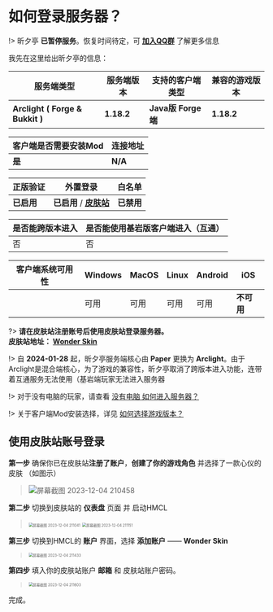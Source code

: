 # 如何登录服务器？

!> 昕夕亭 **已暂停服务**。恢复时间待定，可 **[加入QQ群](/joinus)** 了解更多信息

我先在这里给出昕夕亭的信息：

| 服务端类型                      | 服务端版本 | 支持的客户端类型    | 兼容的游戏版本 |
| ------------------------------- | ---------- | ------------------- | -------------- |
| **Arclight ( Forge & Bukkit )** | **1.18.2** | **Java版  Forge端** | **1.18.2**     |

| 客户端是否需要安装Mod | 连接地址                   |
| --------------------- | -------------------------- |
| **是**                | **N/A** |

| 正版验证   | 外置登录                                            | 白名单     |
| ---------- | --------------------------------------------------- | ---------- |
| **已启用** | **已启用** / **[皮肤站](https://skin.mc.qiusyan.top)** | **已禁用** |

| 是否能跨版本进入 | 是否能使用基岩版客户端进入（互通） |
| ---------------- | ---------------------------------- |
| 否               | 否                                 |

| 客户端系统可用性 | Windows | MacOS | Linux | Android | iOS        |
| ---------------- | ------- | ----- | ----- | ------- | ---------- |
|                  | 可用    | 可用  | 可用  | 可用    | **不可用** |

?>  **请在皮肤站注册账号后使用皮肤站登录服务器。<br/>皮肤站地址： [Wonder Skin](https://skin.mc.qiusyan.top)**

!> 自 **2024-01-28** 起，昕夕亭服务端核心由 **Paper** 更换为 **Arclight**。由于Arclight是混合端核心，为了游戏的兼容性，昕夕亭取消了跨版本进入功能，连带着互通服务无法使用（基岩端玩家无法进入服务器

!> 对于没有电脑的玩家，请查看 [没有电脑 如何进入服务器？](android.md)

!> 关于客户端Mod安装选择，详见 [如何选择游戏版本？](version.md)


## 使用皮肤站账号登录

**第一步** 确保你已在皮肤站**注册了账户**，**创建了你的游戏角色** 并选择了一款心仪的皮肤 （如图示）

> ![屏幕截图 2023-12-04 210458](https://mirror.ghproxy.com/https://raw.githubusercontent.com/QSlotus/xinxi-docs/master/assets/images/1.png)

**第二步** 切换到皮肤站的 **仪表盘** 页面 并 启动HMCL

> <img src="https://mirror.ghproxy.com/https://raw.githubusercontent.com/QSlotus/xinxi-docs/master/assets/images/2.png" alt="屏幕截图 2023-12-04 211041" style="zoom:50%;" />
>
> <img src="https://mirror.ghproxy.com/https://raw.githubusercontent.com/QSlotus/xinxi-docs/master/assets/images/3.png" alt="屏幕截图 2023-12-04 211151" style="zoom:50%;" />

**第三步** 切换到HMCL的 **账户** 界面，选择 **添加账户** —— **Wonder Skin**

> <img src="https://mirror.ghproxy.com/https://raw.githubusercontent.com/QSlotus/xinxi-docs/master/assets/images/4.png" alt="屏幕截图 2023-12-04 211433" style="zoom:50%;" />

**第四步** 填入你的皮肤站账户 **邮箱** 和 皮肤站账户密码。

> <img src="https://mirror.ghproxy.com/https://raw.githubusercontent.com/QSlotus/xinxi-docs/master/assets/images/5.png" alt="屏幕截图 2023-12-04 211603" style="zoom:50%;" />

完成。
